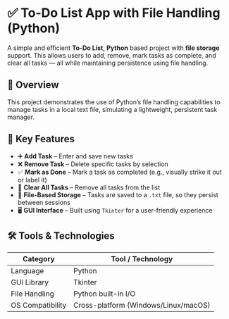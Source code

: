 # ✅ To-Do List App with File Handling (Python)

A simple and efficient **To-Do List**, **Python** based project with **file storage** support. This allows users to add, remove, mark tasks as complete, and clear all tasks — all while maintaining persistence using file handling.



## 🧠 Overview

This project demonstrates the use of Python’s file handling capabilities to manage tasks in a local text file, simulating a lightweight, persistent task manager.



## 🎯 Key Features

- ➕ **Add Task** – Enter and save new tasks
- ❌ **Remove Task** – Delete specific tasks by selection
- ✅ **Mark as Done** – Mark a task as completed (e.g., visually strike it out or label it)
- 🧹 **Clear All Tasks** – Remove all tasks from the list
- 💾 **File-Based Storage** – Tasks are saved to a `.txt` file, so they persist between sessions
- 🖥️ **GUI Interface** – Built using `Tkinter` for a user-friendly experience



## 🛠️ Tools & Technologies

| Category         | Tool / Technology                    |
|------------------|--------------------------------------|
| Language         | Python                               |
| GUI Library      | Tkinter                              |
| File Handling    | Python built-in I/O                  |
| OS Compatibility | Cross-platform (Windows/Linux/macOS) |
